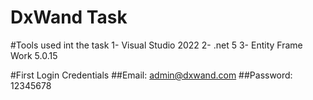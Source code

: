 # DxWand Task

#Tools used int the task
  1- Visual Studio 2022
  2- .net 5
  3- Entity Frame Work 5.0.15
  
#First Login Credentials
  ##Email: admin@dxwand.com
  ##Password: 12345678


